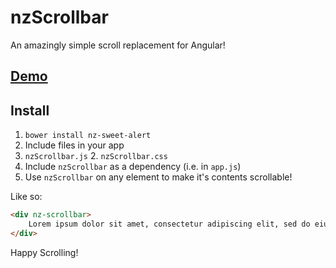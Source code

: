 # nzScrollbar
An amazingly simple scroll replacement for Angular!

## [Demo](http://codepen.io/tannerlinsley/pen/Eaxmwz)

## Install
1. `bower install nz-sweet-alert`
2. Include files in your app
  1. `nzScrollbar.js`
	2. `nzScrollbar.css`
3. Include `nzScrollbar` as a dependency (i.e. in `app.js`)
4. Use `nzScrollbar` on any element to make it's contents scrollable!

Like so:
```html
<div nz-scrollbar>
    Lorem ipsum dolor sit amet, consectetur adipiscing elit, sed do eiusmod tempor incididunt ut labore et dolore magna aliqua. Ut enim ad minim veniam, quis nostrud exercitation ullamco laboris nisi ut aliquip ex ea commodo consequat. Duis aute irure dolor in reprehenderit in voluptate velit esse cillum dolore...
</div>
```

Happy Scrolling!